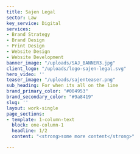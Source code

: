 ```yaml
---
title: Sajen Legal
sector: Law
key_service: Digital
services:
- Brand Strategy
- Brand Design
- Print Design
- Website Design
- Website Development
banner_image: "/uploads/SAJ_BANNER3.jpg"
client_logo: "/uploads/logo-sajen-legal.svg"
hero_video: ''
teaser_image: "/uploads/sajenteaser.png"
sub_heading: For when its all on the line
brand_primary_color: "#004953"
brand_secondary_color: "#9a8419"
slug: ''
layout: work-single
page_sections:
- template: 1-column-text
  block: one-column-1
  headline: 1/2
  content: "<strong>some more content</strong>"

---
```

